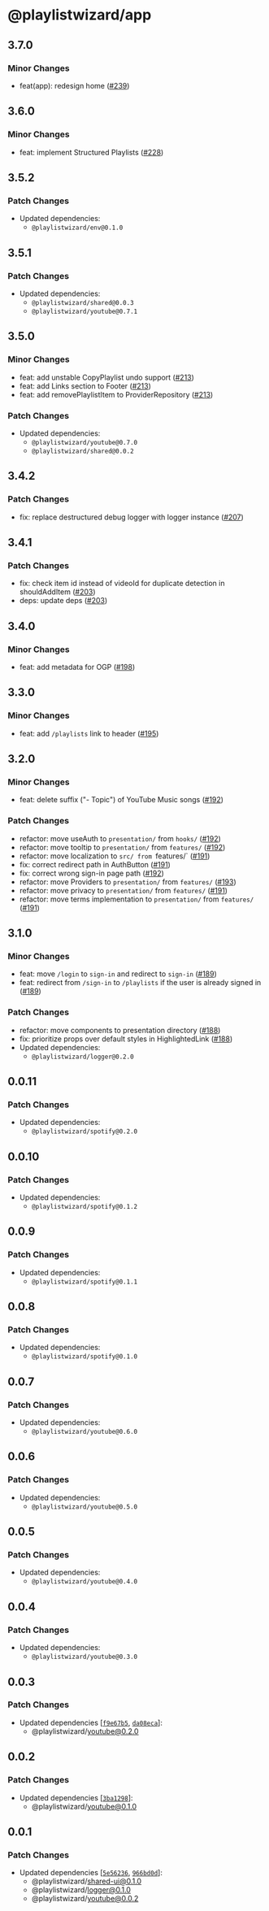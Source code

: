 # @playlistwizard/app

## 3.7.0

### Minor Changes

- feat(app): redesign home ([#239](https://github.com/suzuki3jp/PlaylistWizard/pull/239))

## 3.6.0

### Minor Changes

- feat: implement Structured Playlists ([#228](https://github.com/suzuki3jp/PlaylistWizard/pull/228))

## 3.5.2

### Patch Changes

- Updated dependencies:
  - `@playlistwizard/env@0.1.0`

## 3.5.1

### Patch Changes

- Updated dependencies:
  - `@playlistwizard/shared@0.0.3`
  - `@playlistwizard/youtube@0.7.1`

## 3.5.0

### Minor Changes

- feat: add unstable CopyPlaylist undo support ([#213](https://github.com/suzuki3jp/PlaylistWizard/pull/213))
- feat: add Links section to Footer ([#213](https://github.com/suzuki3jp/PlaylistWizard/pull/213))
- feat: add removePlaylistItem to ProviderRepository ([#213](https://github.com/suzuki3jp/PlaylistWizard/pull/213))

### Patch Changes

- Updated dependencies:
  - `@playlistwizard/youtube@0.7.0`
  - `@playlistwizard/shared@0.0.2`

## 3.4.2

### Patch Changes

- fix: replace destructured debug logger with logger instance ([#207](https://github.com/suzuki3jp/PlaylistWizard/pull/207))

## 3.4.1

### Patch Changes

- fix: check item id instead of videoId for duplicate detection in shouldAddItem ([#203](https://github.com/suzuki3jp/PlaylistWizard/pull/203))
- deps: update deps ([#203](https://github.com/suzuki3jp/PlaylistWizard/pull/203))

## 3.4.0

### Minor Changes

- feat: add metadata for OGP ([#198](https://github.com/suzuki3jp/PlaylistWizard/pull/198))

## 3.3.0

### Minor Changes

- feat: add `/playlists` link to header ([#195](https://github.com/suzuki3jp/PlaylistWizard/pull/195))

## 3.2.0

### Minor Changes

- feat: delete suffix ("- Topic") of YouTube Music songs ([#192](https://github.com/suzuki3jp/PlaylistWizard/pull/192))

### Patch Changes

- refactor: move useAuth to `presentation/` from `hooks/` ([#192](https://github.com/suzuki3jp/PlaylistWizard/pull/192))
- refactor: move tooltip to `presentation/` from `features/` ([#192](https://github.com/suzuki3jp/PlaylistWizard/pull/192))
- refactor: move localization to `src/ from `features/` ([#191](https://github.com/suzuki3jp/PlaylistWizard/pull/191))
- fix: correct redirect path in AuthButton ([#191](https://github.com/suzuki3jp/PlaylistWizard/pull/191))
- fix: correct wrong sign-in page path ([#192](https://github.com/suzuki3jp/PlaylistWizard/pull/192))
- refactor: move Providers to `presentation/` from `features/` ([#193](https://github.com/suzuki3jp/PlaylistWizard/pull/193))
- refactor: move privacy to `presentation/` from `features/` ([#191](https://github.com/suzuki3jp/PlaylistWizard/pull/191))
- refactor: move terms implementation to `presentation/` from `features/` ([#191](https://github.com/suzuki3jp/PlaylistWizard/pull/191))

## 3.1.0

### Minor Changes

- feat: move `/login` to `sign-in` and redirect to `sign-in` ([#189](https://github.com/suzuki3jp/PlaylistWizard/pull/189))
- feat: redirect from `/sign-in` to `/playlists` if the user is already signed in ([#189](https://github.com/suzuki3jp/PlaylistWizard/pull/189))

### Patch Changes

- refactor: move components to presentation directory ([#188](https://github.com/suzuki3jp/PlaylistWizard/pull/188))
- fix: prioritize props over default styles in HighlightedLink ([#188](https://github.com/suzuki3jp/PlaylistWizard/pull/188))
- Updated dependencies:
  - `@playlistwizard/logger@0.2.0`

## 0.0.11

### Patch Changes

- Updated dependencies:
  - `@playlistwizard/spotify@0.2.0`

## 0.0.10

### Patch Changes

- Updated dependencies:
  - `@playlistwizard/spotify@0.1.2`

## 0.0.9

### Patch Changes

- Updated dependencies:
  - `@playlistwizard/spotify@0.1.1`

## 0.0.8

### Patch Changes

- Updated dependencies:
  - `@playlistwizard/spotify@0.1.0`

## 0.0.7

### Patch Changes

- Updated dependencies:
  - `@playlistwizard/youtube@0.6.0`

## 0.0.6

### Patch Changes

- Updated dependencies:
  - `@playlistwizard/youtube@0.5.0`

## 0.0.5

### Patch Changes

- Updated dependencies:
  - `@playlistwizard/youtube@0.4.0`

## 0.0.4

### Patch Changes

- Updated dependencies:
  - `@playlistwizard/youtube@0.3.0`

## 0.0.3

### Patch Changes

- Updated dependencies [[`f9e67b5`](https://github.com/suzuki3jp/PlaylistWizard/commit/f9e67b5148a325565ae4f86f75b98927a42e9667), [`da08eca`](https://github.com/suzuki3jp/PlaylistWizard/commit/da08ecaaf3ff0a4d0c7c68002a23638ce2ea7e69)]:
  - @playlistwizard/youtube@0.2.0

## 0.0.2

### Patch Changes

- Updated dependencies [[`3ba1298`](https://github.com/suzuki3jp/PlaylistWizard/commit/3ba12984aa6e776369425ed6ed1102e3226a5d2f)]:
  - @playlistwizard/youtube@0.1.0

## 0.0.1

### Patch Changes

- Updated dependencies [[`5e56236`](https://github.com/suzuki3jp/PlaylistWizard/commit/5e5623690b31f94f6648eff9fd1b4c33c8f8678d), [`966bd0d`](https://github.com/suzuki3jp/PlaylistWizard/commit/966bd0ddb811f674384e9167d5a048fc379aba24)]:
  - @playlistwizard/shared-ui@0.1.0
  - @playlistwizard/logger@0.1.0
  - @playlistwizard/youtube@0.0.2
